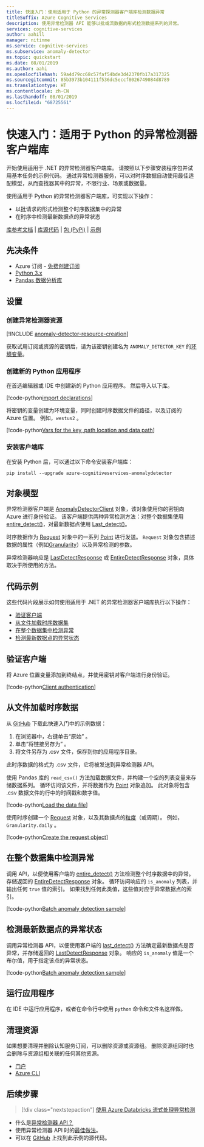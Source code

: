 ```yaml
---
title: 快速入门：使用适用于 Python 的异常探测器客户端库检测数据异常
titleSuffix: Azure Cognitive Services
description: 使用异常检测器 API 能够以批或流数据的形式检测数据系列的异常。
services: cognitive-services
author: aahill
manager: nitinme
ms.service: cognitive-services
ms.subservice: anomaly-detector
ms.topic: quickstart
ms.date: 08/01/2019
ms.author: aahi
ms.openlocfilehash: 59a4d79cc68c57faf54bde3d42370fb17a317325
ms.sourcegitcommit: 85b3973b104111f536dc5eccf8026749084d8789
ms.translationtype: HT
ms.contentlocale: zh-CN
ms.lasthandoff: 08/01/2019
ms.locfileid: "68725561"
---
```

# <a name="quickstart-anomaly-detector-client-library-for-python"></a>快速入门：适用于 Python 的异常检测器客户端库

开始使用适用于 .NET 的异常检测器客户端库。 请按照以下步骤安装程序包并试用基本任务的示例代码。 通过异常检测器服务，可以对时序数据自动使用最佳适配模型，从而查找器其中的异常，不限行业、场景或数据量。

使用适用于 Python 的异常检测器客户端库，可实现以下操作：

* 以批请求的形式检测整个时序数据集中的异常
* 在时序中检测最新数据点的异常状态

[库参考文档](https://docs.microsoft.com/python/api/azure-cognitiveservices-anomalydetector/azure.cognitiveservices.anomalydetector?view=azure-python) | [库源代码](https://github.com/Azure/azure-sdk-for-python/tree/master/sdk/cognitiveservices/azure-cognitiveservices-anomalydetector) | [包 (PyPi)](https://pypi.org/project/azure-cognitiveservices-anomalydetector/) | [示例](https://github.com/Azure-Samples/anomalydetector)

## <a name="prerequisites"></a>先决条件

* Azure 订阅 - [免费创建订阅](https://azure.microsoft.com/free/)
* [Python 3.x](https://www.python.org/)
* [Pandas 数据分析库](https://pandas.pydata.org/)
 
## <a name="setting-up"></a>设置

### <a name="create-an-anomaly-detector-resource"></a>创建异常检测器资源

[!INCLUDE [anomaly-detector-resource-creation](../../../../includes/cognitive-services-anomaly-detector-resource-cli.md)]

获取试用订阅或资源的密钥后，请为该密钥创建名为 `ANOMALY_DETECTOR_KEY` 的[环境变量](../../cognitive-services-apis-create-account.md#configure-an-environment-variable-for-authentication)。

### <a name="create-a-new-python-application"></a>创建新的 Python 应用程序

 在首选编辑器或 IDE 中创建新的 Python 应用程序。 然后导入以下库。

[!code-python[import declarations](~/samples-anomaly-detector/quickstarts/sdk/python-sdk-sample.py?name=imports)]

将密钥的变量创建为环境变量，同时创建时序数据文件的路径，以及订阅的 Azure 位置。 例如，`westus2` 。 

[!code-python[Vars for the key, path location and data path](~/samples-anomaly-detector/quickstarts/sdk/python-sdk-sample.py?name=initVars)]

### <a name="install-the-client-library"></a>安装客户端库

在安装 Python 后，可以通过以下命令安装客户端库：

```console
pip install --upgrade azure-cognitiveservices-anomalydetector
```

## <a name="object-model"></a>对象模型

异常检测器客户端是 [AnomalyDetectorClient](https://docs.microsoft.com/python/api/azure-cognitiveservices-anomalydetector/azure.cognitiveservices.anomalydetector.anomalydetectorclient?view=azure-python) 对象，该对象使用你的密钥向 Azure 进行身份验证。 该客户端提供两种异常检测方法：对整个数据集使用 [entire_detect()](https://docs.microsoft.com/python/api/azure-cognitiveservices-anomalydetector/azure.cognitiveservices.anomalydetector.anomalydetectorclient?view=azure-python#entire-detect-body--custom-headers-none--raw-false----operation-config-)，对最新数据点使用 [Last_detect()](https://docs.microsoft.com/python/api/azure-cognitiveservices-anomalydetector/azure.cognitiveservices.anomalydetector.anomalydetectorclient?view=azure-python#last-detect-body--custom-headers-none--raw-false----operation-config-)。 

时序数据作为 [Request](https://docs.microsoft.com/python/api/azure-cognitiveservices-anomalydetector/azure.cognitiveservices.anomalydetector.models.request(class)?view=azure-python) 对象中的一系列 [Point](https://docs.microsoft.com/python/api/azure-cognitiveservices-anomalydetector/azure.cognitiveservices.anomalydetector.models.point(class)?view=azure-python) 进行发送。 `Request` 对象包含描述数据的属性（例如[Granularity](https://docs.microsoft.com/python/api/azure-cognitiveservices-anomalydetector/azure.cognitiveservices.anomalydetector.models.granularity?view=azure-python)）以及异常检测的参数。 

异常检测器响应是 [LastDetectResponse](https://docs.microsoft.com/python/api/azure-cognitiveservices-anomalydetector/azure.cognitiveservices.anomalydetector.models.lastdetectresponse?view=azure-python) 或 [EntireDetectResponse](https://docs.microsoft.com/python/api/azure-cognitiveservices-anomalydetector/azure.cognitiveservices.anomalydetector.models.entiredetectresponse?view=azure-python) 对象，具体取决于所使用的方法。 

## <a name="code-examples"></a>代码示例 

这些代码片段展示如何使用适用于 .NET 的异常检测器客户端库执行以下操作：

* [验证客户端](#authenticate-the-client)
* [从文件加载时序数据集](#load-time-series-data-from-a-file)
* [在整个数据集中检测异常](#detect-anomalies-in-the-entire-data-set) 
* [检测最新数据点的异常状态](#detect-the-anomaly-status-of-the-latest-data-point)

## <a name="authenticate-the-client"></a>验证客户端

将 Azure 位置变量添加到终结点，并使用密钥对客户端进行身份验证。

[!code-python[Client authentication](~/samples-anomaly-detector/quickstarts/sdk/python-sdk-sample.py?name=client)]

## <a name="load-time-series-data-from-a-file"></a>从文件加载时序数据

从 [GitHub](https://github.com/Azure-Samples/AnomalyDetector/blob/master/example-data/request-data.csv) 下载此快速入门中的示例数据：
1. 在浏览器中，右键单击“原始”  。
2. 单击“将链接另存为”  。
3. 将文件另存为 .csv 文件，保存到你的应用程序目录。

此时序数据的格式为 .csv 文件，它将被发送到异常检测器 API。

使用 Pandas 库的 `read_csv()` 方法加载数据文件，并构建一个空的列表变量来存储数据系列。 循环访问该文件，并将数据作为 [Point](https://docs.microsoft.com/python/api/azure-cognitiveservices-anomalydetector/azure.cognitiveservices.anomalydetector.models.point%28class%29?view=azure-python) 对象追加。 此对象将包含 .csv 数据文件的行中的时间戳和数字值。 

[!code-python[Load the data file](~/samples-anomaly-detector/quickstarts/sdk/python-sdk-sample.py?name=loadDataFile)]

使用时序创建一个 [Request](https://docs.microsoft.com/python/api/azure-cognitiveservices-anomalydetector/azure.cognitiveservices.anomalydetector.models.request%28class%29?view=azure-python) 对象，以及其数据点的[粒度](https://docs.microsoft.com/python/api/azure-cognitiveservices-anomalydetector/azure.cognitiveservices.anomalydetector.models.granularity?view=azure-python)（或周期）。 例如，`Granularity.daily` 。

[!code-python[Create the request object](~/samples-anomaly-detector/quickstarts/sdk/python-sdk-sample.py?name=request)]

## <a name="detect-anomalies-in-the-entire-data-set"></a>在整个数据集中检测异常 

调用 API，以便使用客户端的 [entire_detect()](https://docs.microsoft.com/python/api/azure-cognitiveservices-anomalydetector/azure.cognitiveservices.anomalydetector.anomalydetectorclient?view=azure-python#entire-detect-body--custom-headers-none--raw-false----operation-config-) 方法检测整个时序数据中的异常。 存储返回的 [EntireDetectResponse](https://docs.microsoft.com/python/api/azure-cognitiveservices-anomalydetector/azure.cognitiveservices.anomalydetector.models.entiredetectresponse?view=azure-python) 对象。 循环访问响应的 `is_anomaly` 列表，并输出任何 `true` 值的索引。 如果找到任何此类值，这些值对应于异常数据点的索引。

[!code-python[Batch anomaly detection sample](~/samples-anomaly-detector/quickstarts/sdk/python-sdk-sample.py?name=detectAnomaliesBatch)]

## <a name="detect-the-anomaly-status-of-the-latest-data-point"></a>检测最新数据点的异常状态

调用异常检测器 API，以便使用客户端的 [last_detect()](https://docs.microsoft.com/python/api/azure-cognitiveservices-anomalydetector/azure.cognitiveservices.anomalydetector.anomalydetectorclient?view=azure-python#last-detect-body--custom-headers-none--raw-false----operation-config-) 方法确定最新数据点是否异常，并存储返回的 [LastDetectResponse](https://docs.microsoft.com/python/api/azure-cognitiveservices-anomalydetector/azure.cognitiveservices.anomalydetector.models.lastdetectresponse?view=azure-python) 对象。 响应的 `is_anomaly` 值是一个布尔值，用于指定该点的异常状态。  

[!code-python[Batch anomaly detection sample](~/samples-anomaly-detector/quickstarts/sdk/python-sdk-sample.py?name=latestPointDetection)]

## <a name="run-the-application"></a>运行应用程序

在 IDE 中运行应用程序，或者在命令行中使用 `python` 命令和文件名这样做。
 
## <a name="clean-up-resources"></a>清理资源

如果想要清理并删除认知服务订阅，可以删除资源或资源组。 删除资源组同时也会删除与资源组相关联的任何其他资源。

* [门户](../../cognitive-services-apis-create-account.md#clean-up-resources)
* [Azure CLI](../../cognitive-services-apis-create-account-cli.md#clean-up-resources)

## <a name="next-steps"></a>后续步骤

> [!div class="nextstepaction"]
>[使用 Azure Databricks 流式处理异常检测](../tutorials/anomaly-detection-streaming-databricks.md)

* 什么是[异常检测器 API？](../overview.md)
* 使用异常检测器 API 时的[最佳做法](../concepts/anomaly-detection-best-practices.md)。
* 可以在 [GitHub](https://github.com/Azure-Samples/AnomalyDetector/blob/master/quickstarts/sdk/csharp-sdk-sample.cs) 上找到此示例的源代码。
